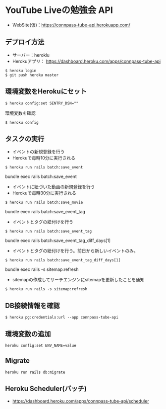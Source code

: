 # YouTube Liveの勉強会 API
- WebSite(仮)：https://connpass-tube-api.herokuapp.com/

## デプロイ方法
- サーバー：heroklu
- Herokuアプリ： https://dashboard.heroku.com/apps/connpass-tube-api
```
$ heroku login
$ git push heroku master
```

## 環境変数をHerokuにセット
```
$ heroku config:set SENTRY_DSN=""
```

環境変数を確認
```
$ heroku config
```


## タスクの実行
- イベントの新規登録を行う
- Herokuで毎時10分に実行される
```
$ heroku run rails batch:save_event
```

bundle exec rails batch:save_event
- イベントに紐づいた動画の新規登録を行う
- Herokuで毎時30分に実行される
```
$ heroku run rails batch:save_movie
```

bundle exec rails batch:save_event_tag
- イベントとタグの紐付けを行う
```
$ heroku run rails batch:save_event_tag
```

bundle exec rails batch:save_event_tag_diff_days[1]
- イベントとタグの紐付けを行う。前日から新しいイベントのみ。
```
$ heroku run rails batch:save_event_tag_diff_days[1]
```

bundle exec rails -s sitemap:refresh
- sitemapの作成してサーチエンジンにsitemapを更新したことを通知
```
$ heroku run rails -s sitemap:refresh
```

## DB接続情報を確認
```
$ heroku pg:credentials:url --app connpass-tube-api
```

## 環境変数の追加
```
heroku config:set ENV_NAME=value
```

## Migrate
```
heroku run rails db:migrate
```

## Heroku Scheduler(バッチ)
- https://dashboard.heroku.com/apps/connpass-tube-api/scheduler

